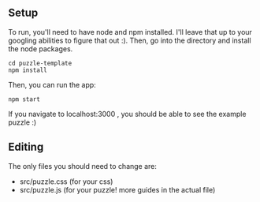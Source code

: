## Setup
To run, you'll need to have node and npm installed. I'll leave that up to your googling abilities to figure that out :). Then, go into the directory and install the node packages.
```
cd puzzle-template
npm install
```
Then, you can run the app:
```
npm start
```
If you navigate to localhost:3000 , you should be able to see the example puzzle :)

## Editing
The only files you should need to change are:
- src/puzzle.css (for your css)
- src/puzzle.js (for your puzzle! more guides in the actual file)
